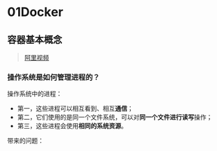# 01Docker

## 容器基本概念

> [阿里视频](https://edu.aliyun.com/lesson_1651_13082?spm=5176.10731542.0.0.4e4e20beJNWu1Z)

### **操作系统是如何管理进程的？**

操作系统中的进程：

- 第一，这些进程可以相互看到、相互**通信**；
- 第二，它们使用的是同一个文件系统，可以对**同一个文件进行读写**操作；
- 第三，这些进程会使用**相同的系统资源**。

带来的问题：

